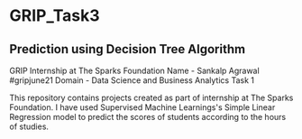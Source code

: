 # GRIP_Task3
## Prediction using Decision Tree Algorithm

GRIP Internship at The Sparks Foundation Name - Sankalp Agrawal #gripjune21 Domain - Data Science and Business Analytics Task 1

This repository contains projects created as part of internship at The Sparks Foundation. I have used Supervised Machine Learnings's Simple Linear Regression model to predict the scores of students according to the hours of studies.
